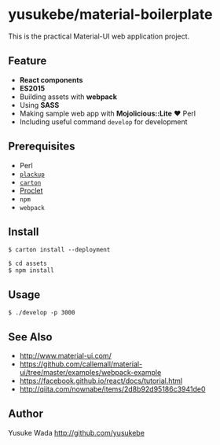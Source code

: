 # yusukebe/material-boilerplate

This is the practical Material-UI web application project.

## Feature

* **React components**
* **ES2015**
* Building assets with **webpack**
* Using **SASS**
* Making sample web app with **Mojolicious::Lite** ❤  Perl
* Including useful command `develop` for development

## Prerequisites

* Perl
* [`plackup`](https://metacpan.org/pod/distribution/Plack/script/plackup)
* [`carton`](https://metacpan.org/release/carton)
* [Proclet](https://metacpan.org/release/Proclet)
* `npm`
* `webpack`

## Install

```
$ carton install --deployment
```

```
$ cd assets
$ npm install
```

## Usage

```
$ ./develop -p 3000
```

## See Also

* <http://www.material-ui.com/>
* <https://github.com/callemall/material-ui/tree/master/examples/webpack-example>
* <https://facebook.github.io/react/docs/tutorial.html>
* <http://qiita.com/nownabe/items/2d8b92d95186c3941de0>

## Author

Yusuke Wada <http://github.com/yusukebe>
